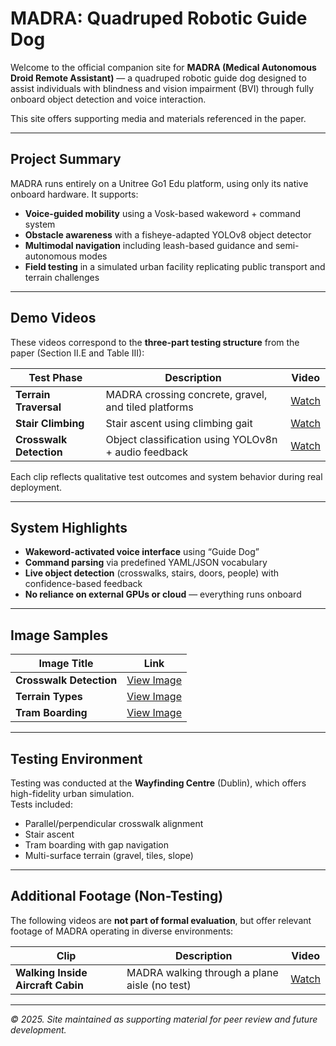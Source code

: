 # MADRA: Quadruped Robotic Guide Dog

Welcome to the official companion site for **MADRA (Medical Autonomous Droid Remote Assistant)** — a quadruped robotic guide dog designed to assist individuals with blindness and vision impairment (BVI) through fully onboard object detection and voice interaction.

This site offers supporting media and materials referenced in the paper.

---

## Project Summary

MADRA runs entirely on a Unitree Go1 Edu platform, using only its native onboard hardware. It supports:

- **Voice-guided mobility** using a Vosk-based wakeword + command system  
- **Obstacle awareness** with a fisheye-adapted YOLOv8 object detector  
- **Multimodal navigation** including leash-based guidance and semi-autonomous modes  
- **Field testing** in a simulated urban facility replicating public transport and terrain challenges

---

## Demo Videos

These videos correspond to the **three-part testing structure** from the paper (Section II.E and Table III):

| Test Phase                | Description                                       | Video |
|--------------------------|---------------------------------------------------|-------|
| **Terrain Traversal**     | MADRA crossing concrete, gravel, and tiled platforms | [Watch](https://drive.google.com/file/d/1YuEDupqHcTejxY4UnGiHg9LeYNgSlZg7/view?usp=drive_link) |
| **Stair Climbing**        | Stair ascent using climbing gait         | [Watch](https://drive.google.com/file/d/1uDg50wn8Ia0FKkLn-5p9iieBwtFtvfr9/view?usp=drive_link) |
| **Crosswalk Detection**   | Object classification using YOLOv8n + audio feedback   | [Watch](https://drive.google.com/file/d/13FYVZR2MGwEMnntFbif5GTtFpPSyTAgs/view?usp=drive_link) |

Each clip reflects qualitative test outcomes and system behavior during real deployment.

---

## System Highlights

- **Wakeword-activated voice interface** using “Guide Dog”
- **Command parsing** via predefined YAML/JSON vocabulary
- **Live object detection** (crosswalks, stairs, doors, people) with confidence-based feedback
- **No reliance on external GPUs or cloud** — everything runs onboard

---

## Image Samples

| Image Title           | Link |
|-----------------------|------|
| **Crosswalk Detection** | [View Image](https://drive.google.com/file/d/1UN7-KU3VOOA8EUbtbBKh5SNLAGjoxIJG/view?usp=drive_link) |
| **Terrain Types**       | [View Image](https://drive.google.com/file/d/1cep9Km6itADe78FNASx-GIcFfFl0ke1N/view?usp=drive_link) |
| **Tram Boarding**       | [View Image](https://drive.google.com/file/d/1C5GlZuv6yYU-fsLu0XE4bO8nroAP6tTb/view?usp=drive_link) |


---

## Testing Environment

Testing was conducted at the **Wayfinding Centre** (Dublin), which offers high-fidelity urban simulation.  
Tests included:
- Parallel/perpendicular crosswalk alignment
- Stair ascent
- Tram boarding with gap navigation
- Multi-surface terrain (gravel, tiles, slope)

---

## Additional Footage (Non-Testing)

The following videos are **not part of formal evaluation**, but offer relevant footage of MADRA operating in diverse environments:

| Clip                             | Description                              | Video |
|----------------------------------|------------------------------------------|-------|
| **Walking Inside Aircraft Cabin** | MADRA walking through a plane aisle (no test) | [Watch](https://drive.google.com/file/d/1yEEPkz0OswvMyNVGzLPwK2F4cQUAiOCF/view?usp=drive_link) |

---


_© 2025. Site maintained as supporting material for peer review and future development._
